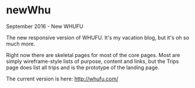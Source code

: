 # newWhu
September 2016 - New WHUFU

The new responsive version of WHUFU. It's my vacation blog, but it's oh so much more.

Right now there are skeletal pages for most of the core pages. Most are simply wireframe-style lists of 
purpose, content and links, but the Trips page does list all trips and is the prototype of the landing page.

The current version is here:  http://whufu.com/
